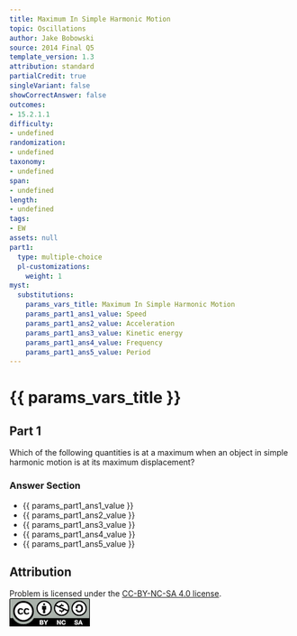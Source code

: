 ```yaml
---
title: Maximum In Simple Harmonic Motion
topic: Oscillations
author: Jake Bobowski
source: 2014 Final Q5
template_version: 1.3
attribution: standard
partialCredit: true
singleVariant: false
showCorrectAnswer: false
outcomes:
- 15.2.1.1
difficulty:
- undefined
randomization:
- undefined
taxonomy:
- undefined
span:
- undefined
length:
- undefined
tags:
- EW
assets: null
part1:
  type: multiple-choice
  pl-customizations:
    weight: 1
myst:
  substitutions:
    params_vars_title: Maximum In Simple Harmonic Motion
    params_part1_ans1_value: Speed
    params_part1_ans2_value: Acceleration
    params_part1_ans3_value: Kinetic energy
    params_part1_ans4_value: Frequency
    params_part1_ans5_value: Period
---
```

# {{ params_vars_title }}

## Part 1

Which of the following quantities is at a maximum when an object in simple harmonic motion is at its maximum displacement?

### Answer Section

- {{ params_part1_ans1_value }}
- {{ params_part1_ans2_value }}
- {{ params_part1_ans3_value }}
- {{ params_part1_ans4_value }}
- {{ params_part1_ans5_value }}

## Attribution

Problem is licensed under the [CC-BY-NC-SA 4.0 license](https://creativecommons.org/licenses/by-nc-sa/4.0/).<br> ![The Creative Commons 4.0 license requiring attribution-BY, non-commercial-NC, and share-alike-SA license.](https://raw.githubusercontent.com/firasm/bits/master/by-nc-sa.png)